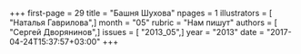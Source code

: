 +++
first-page = 29
title = "Башня Шухова"
npages = 1
illustrators = [ "Наталья Гаврилова",]
month = "05"
rubric = "Нам пишут"
authors = [ "Сергей Дворянинов",]
issues = [ "2013_05",]
year = "2013"
date = "2017-04-24T15:37:57+03:00"
+++
